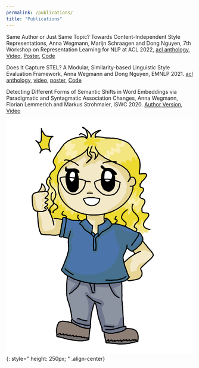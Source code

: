 ```yaml
---
permalink: /publications/
title: "Publications"
---
```


Same Author or Just Same Topic? Towards Content-Independent Style Representations, Anna Wegmann, Marijn Schraagen and Dong Nguyen, 7th Workshop on Representation Learning for NLP at ACL 2022, [acl anthology](https://aclanthology.org/2022.repl4nlp-1.26/), [Video](https://www.youtube.com/watch?v=QHW7pfwJ56E), [Poster](https://annawegmann.github.io/pdf/Style-Embedding_Poster.pdf), [Code](https://github.com/nlpsoc/Style-Embeddings)


Does It Capture STEL? A Modular, Similarity-based Linguistic Style Evaluation Framework, Anna Wegmann and Dong Nguyen, EMNLP 2021. [acl anthology](https://aclanthology.org/2021.emnlp-main.569/), [video](https://www.youtube.com/watch?v=WPbxyOrDK6w), [poster](https://annawegmann.github.io/pdf/STEL-poster.pdf), [Code](https://github.com/nlpsoc/stel)


Detecting Different Forms of Semantic Shifts in Word Embeddings via Paradigmatic and Syntagmatic Association Changes, Anna Wegmann, Florian Lemmerich and Markus Strohmaier, ISWC 2020. [Author Version](https://annawegmann.github.io/pdf/Detecting-Different-Forms-of-Semantic-Shift.pdf), [Video](https://www.youtube.com/watch?v=V8M8-8-TteA&feature=emb_logo)



![drawn Anna presents](/assets/images/me_blue.PNG){: style=" height: 250px; " .align-center}

